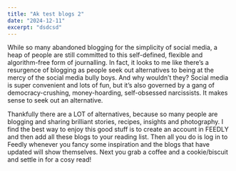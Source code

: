 ```yaml
---
title: "Ak test blogs 2"
date: "2024-12-11"
excerpt: "dsdcsd"
---
```


While so many abandoned blogging for the simplicity of social media, a heap of people are still committed to this self-defined, flexible and algorithm-free form of journalling. In fact, it looks to me like there’s a resurgence of blogging as people seek out alternatives to being at the mercy of the social media bully boys. And why wouldn’t they? Social media is super convenient and lots of fun, but it’s also governed by a gang of democracy-crushing, money-hoarding, self-obsessed narcissists. It makes sense to seek out an alternative.

Thankfully there are a LOT of alternatives, because so many people are blogging and sharing brilliant stories, recipes, insights and photography. I find the best way to enjoy this good stuff is to create an account in FEEDLY and then add all these blogs to your reading list. Then all you do is log in to Feedly whenever you fancy some inspiration and the blogs that have updated will show themselves. Next you grab a coffee and a cookie/biscuit and settle in for a cosy read!
